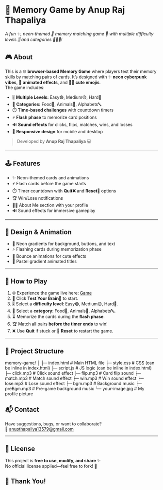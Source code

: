 # 🧠 Memory Game by Anup Raj Thapaliya


*A fun ✨, neon-themed 🎨 memory matching game 🧠 with multiple difficulty levels 🎚️ and categories 🍎🐶🔤!*


## 🎮 About

This is a 🌐 **browser-based Memory Game** where players test their memory skills by matching pairs of cards. It’s designed with ✨ **neon cyberpunk vibes**, 🎨 **animated effects**, and 🐶🍎 **cute emojis**.  
The game includes:

- 🎚️ **Multiple Levels:** Easy🟢, Medium🟡, Hard🔴  
- 🍎 **Categories:** Food🍕, Animals🐶, Alphabets🔤  
- ⏱️ **Time-based challenges** with countdown timers  
- ⚡ **Flash phase** to memorize card positions  
- 🔊 **Sound effects** for clicks, flips, matches, wins, and losses  
- 📱 **Responsive design** for mobile and desktop  

> Developed by **Anup Raj Thapaliya** 💻

---


## 🕹 Features

- ✨ Neon-themed cards and animations  
- ⚡ Flash cards before the game starts  
- ⏱️ Timer countdown with **Quit❌** and **Reset🔄** options  
- 🏆 Win/Lose notifications  
- 👨‍💻 About Me section with your profile  
- 🔊 Sound effects for immersive gameplay  


---

## 🎨 Design & Animation

- 🌈 Neon gradients for background, buttons, and text  
- ⚡ Flashing cards during memorization phase  
- 🐰 Bounce animations for cute effects  
- 🎨 Pastel gradient animated titles  
---

## 🧩 How to Play

1. 🌐 Experience the game live here: [Game](https://anupx-code.github.io/Memorize-it/)  
2. 🧠 Click **Test Your Brain🥵** to start.  
3. 🎚️ Select a **difficulty level**: Easy🟢, Medium🟡, Hard🔴.  
4. 🍎 Select a **category**: Food🍕, Animals🐶, Alphabets🔤.  
5. ⏳ Memorize the cards during the **flash phase**.  
6. 🏆 Match all pairs **before the timer ends** to win!  
7. ❌ Use **Quit** if stuck or 🔄 **Reset** to restart the game.  


---


## 📁 Project Structure
memory-game/
│
├─ index.html # Main HTML file
├─ style.css # CSS (can be inline in index.html)
├─ script.js # JS logic (can be inline in index.html)
├─ click.mp3 # Click sound effect
├─ flip.mp3 # Card flip sound
├─ match.mp3 # Match sound effect
├─ win.mp3 # Win sound effect
├─ lose.mp3 # Lose sound effect
├─ bgm.mp3 # Background music
├─ preBgm.mp3 # Pre-game background music
└─ your-image.jpg # My profile picture

## 📬 Contact

Have suggestions, bugs, or want to collaborate?  
📧 anupthapaliya13579@gmail.com

---



## 📝 License

This project is **free to use, modify, and share** ✨  
No official license applied—feel free to fork! 🍴

## 🙏 Thank You!
